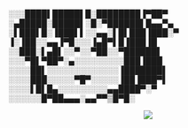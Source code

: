 ░░░████▌█████▌█░████████▐▀██▀<br/>
░▄█████░█████▌░█░▀██████▌█▄▄▀▄<br/>
░▌███▌█░▐███▌▌░░▄▄░▌█▌███▐███░▀<br/>
▐░▐██░░▄▄▐▀█░░░▐▄█▀▌█▐███▐█<br/>
░░███░▌▄█▌░░▀░░▀██░░▀██████▌<br/>
░░░▀█▌▀██▀░▄░░░░░░░░░███▐███<br/>
░░░░██▌░░░░░░░░░░░░░▐███████▌<br/>
░░░░███░░░░░▀█▀░░░░░▐██▐███▀▌<br/>
░░░░▌█▌█▄░░░░░░░░░▄▄████▀░▀<br/>
░░░░░░█▀██▄▄▄░▄▄▀▀▒█▀█░<br/>

<p align="center">
  <img src="https://astroneko404-om13-murwbnahy-astroneko404.vercel.app/now-playing" />
</p>